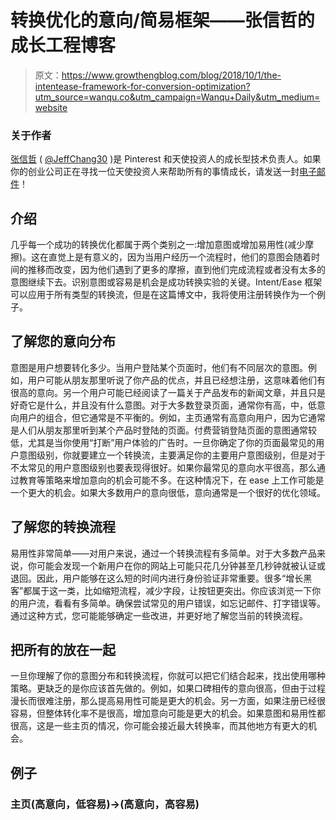 # 转换优化的意向/简易框架——张信哲的成长工程博客

> 原文：<https://www.growthengblog.com/blog/2018/10/1/the-intentease-framework-for-conversion-optimization?utm_source=wanqu.co&utm_campaign=Wanqu+Daily&utm_medium=website>

### 关于作者

[张信哲](https://www.linkedin.com/in/jeff-chang-82467459/) ( [@JeffChang30](https://twitter.com/JeffChang30) )是 Pinterest 和天使投资人的成长型技术负责人。如果你的创业公司正在寻找一位天使投资人来帮助所有的事情成长，请发送一封[电子邮件](mailto:jeff@growthengblog.com)！

## 介绍

几乎每一个成功的转换优化都属于两个类别之一:增加意图或增加易用性(减少摩擦)。这在直觉上是有意义的，因为当用户经历一个流程时，他们的意图会随着时间的推移而改变，因为他们遇到了更多的摩擦，直到他们完成流程或者没有太多的意图继续下去。识别意图或容易是机会是成功转换实验的关键。Intent/Ease 框架可以应用于所有类型的转换流，但是在这篇博文中，我将使用注册转换作为一个例子。

## 了解您的意向分布

意图是用户想要转化多少。当用户登陆某个页面时，他们有不同层次的意图。例如，用户可能从朋友那里听说了你产品的优点，并且已经想注册，这意味着他们有很高的意向。另一个用户可能已经阅读了一篇关于产品发布的新闻文章，并且只是好奇它是什么，并且没有什么意图。对于大多数登录页面，通常你有高，中，低意向用户的组合，但它通常是不平衡的。例如，主页通常有高意向用户，因为它通常是人们从朋友那里听到某个产品时登陆的页面。付费营销登陆页面的意图通常较低，尤其是当你使用“打断”用户体验的广告时。一旦你确定了你的页面最常见的用户意图级别，你就要建立一个转换流，主要满足你的主要用户意图级别，但是对于不太常见的用户意图级别也要表现得很好。如果你最常见的意向水平很高，那么通过教育等策略来增加意向的机会可能不多。在这种情况下，在 ease 上工作可能是一个更大的机会。如果大多数用户的意向很低，意向通常是一个很好的优化领域。

## 了解您的转换流程

易用性非常简单——对用户来说，通过一个转换流程有多简单。对于大多数产品来说，你可能会发现一个新用户在你的网站上可能只花几分钟甚至几秒钟就被认证或退回。因此，用户能够在这么短的时间内进行身份验证非常重要。很多“增长黑客”都属于这一类，比如缩短流程，减少字段，让按钮更突出。你应该浏览一下你的用户流，看看有多简单。确保尝试常见的用户错误，如忘记邮件、打字错误等。通过这种方式，您可能能够确定一些改进，并更好地了解您当前的转换流程。

## 把所有的放在一起

一旦你理解了你的意图分布和转换流程，你就可以把它们结合起来，找出使用哪种策略。更缺乏的是你应该首先做的。例如，如果口碑相传的意向很高，但由于过程漫长而很难注册，那么提高易用性可能是更大的机会。另一方面，如果注册已经很容易，但整体转化率不是很高，增加意向可能是更大的机会。如果意图和易用性都很高，这是一些主页的情况，你可能会接近最大转换率，而其他地方有更大的机会。

## 例子

### 主页(高意向，低容易)->(高意向，高容易)